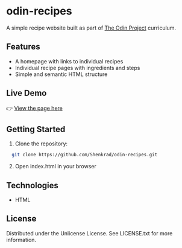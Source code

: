 # odin-recipes

A simple recipe website built as part of [The Odin Project](https://www.theodinproject.com/) curriculum.

## Features

- A homepage with links to individual recipes
- Individual recipe pages with ingredients and steps
- Simple and semantic HTML structure

## Live Demo
👉 [View the page here](https://shenkrad.github.io/odin-recipes/)  

## Getting Started

1. Clone the repository:
 ```bash
   git clone https://github.com/Shenkrad/odin-recipes.git
```
2. Open index.html in your browser

## Technologies

* HTML

## License

Distributed under the Unlicense License. See LICENSE.txt for more information.